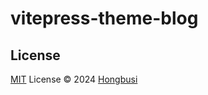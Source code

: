 # vitepress-theme-blog

## License

[MIT](./LICENSE) License © 2024 [Hongbusi](https://github.com/Hongbusi)
